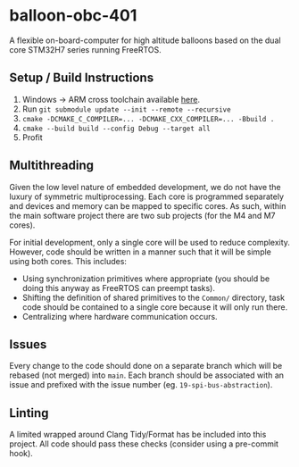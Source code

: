 # balloon-obc-401
A flexible on-board-computer for high altitude balloons based on the dual core STM32H7 series running FreeRTOS.

## Setup / Build Instructions
1. Windows -> ARM cross toolchain available [here](https://developer.arm.com/downloads/-/arm-gnu-toolchain-downloads).
2. Run `git submodule update --init --remote --recursive`
3. `cmake -DCMAKE_C_COMPILER=... -DCMAKE_CXX_COMPILER=... -Bbuild .`
4. `cmake --build build --config Debug --target all`
5. Profit

## Multithreading
Given the low level nature of embedded development, we do not have the luxury of symmetric multiprocessing.
Each core is programmed separately and devices and memory can be mapped to specific cores. As such, within the main software project there are two sub projects (for the M4 and M7 cores).

For initial development, only a single core will be used to reduce complexity. However, code should be written in a manner such that it will be simple using both cores. This includes:
 - Using synchronization primitives where appropriate (you should be doing this anyway as FreeRTOS can preempt tasks).
 - Shifting the definition of shared primitives to the `Common/` directory, task code should be contained to a single core because it will only run there.
 - Centralizing where hardware communication occurs.

## Issues
Every change to the code should done on a separate branch which will be rebased (not merged) into `main`. Each branch should be associated with an issue and prefixed with the issue number (eg. `19-spi-bus-abstraction`).

## Linting
A limited wrapped around Clang Tidy/Format has be included into this project.
All code should pass these checks (consider using a pre-commit hook).
